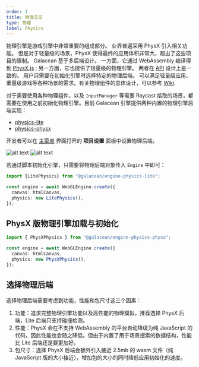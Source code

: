 ```yaml
---
order: 1
title: 物理总览 
type: 物理
label: Physics
---
```


物理引擎是游戏引擎中非常重要的组成部分。 业界普遍采用 PhysX 引入相关功能。 但是对于轻量级的场景，PhysX 使得最终的应用体积非常大，超出了这些项目的限制。 Galacean 基于多后端设计。 一方面，它通过 WebAssembly
编译得到 [PhysX.js](https://github.com/galacean/physX.js) ; 另一方面，它也提供了轻量级的物理引擎。
两者在 [API](https://github.com/galacean/engine/tree/main/packages/design/src/physics) 设计上是一致的。 用户只需要在初始化引擎时选择特定的物理后端。
可以满足轻量级应用、重量级游戏等各种场景的需求。有关物理组件的总体设计，可以参考 [Wiki](https://github.com/galacean/engine/wiki/Physical-system-design).

对于需要使用各种物理组件，以及 `InputManager` 等需要 Raycast 拾取的场景，都需要在使用之前初始化物理引擎。目前 Galacean 引擎提供两种内置的物理引擎后端实现：

 - [physics-lite](https://github.com/galacean/engine/tree/main/packages/physics-lite)
 - [physics-physx](https://github.com/galacean/engine/tree/main/packages/physics-physx)

开发者可以在 [主菜单](/docs/interface-menu) 界面打开的 **项目设置** 面板中设置物理后端。

![alt text](https://mdn.alipayobjects.com/huamei_3zduhr/afts/img/A*LO_FRIsaIzIAAAAAAAAAAAAADsJ_AQ/original)
![alt text](https://mdn.alipayobjects.com/huamei_3zduhr/afts/img/A*ZvWdQqEfIKoAAAAAAAAAAAAADsJ_AQ/original)

若通过脚本初始化引擎，只需要将物理后端对象传入 `Engine` 中即可：

```typescript
import {LitePhysics} from "@galacean/engine-physics-lite";

const engine = await WebGLEngine.create({
  canvas: htmlCanvas,
  physics: new LitePhysics(),
});
```

## PhysX 版物理引擎加载与初始化

```typescript
import { PhysXPhysics } from "@galacean/engine-physics-physx";

const engine = await WebGLEngine.create({
  canvas: htmlCanvas,
  physics: new PhysXPhysics(),
});
```

## 选择物理后端
选择物理后端需要考虑到功能，性能和包尺寸这三个因素：
1. 功能：追求完整物理引擎功能以及高性能的物理模拟，推荐选择 PhysX 后端，Lite 后端只支持碰撞检测。
2. 性能：PhysX 会在不支持 WebAssembly 的平台自动降级为纯 JavaScript 的代码，因此性能也会随之降低。但由于内置了用于场景搜索的数据结构，性能比 Lite 后端还是要更加好。
3. 包尺寸：选择 PhysX 后端会额外引入接近 2.5mb 的 wasm 文件（纯 JavaScript 版的大小接近），增加包的大小的同时降低应用初始化的速度。
